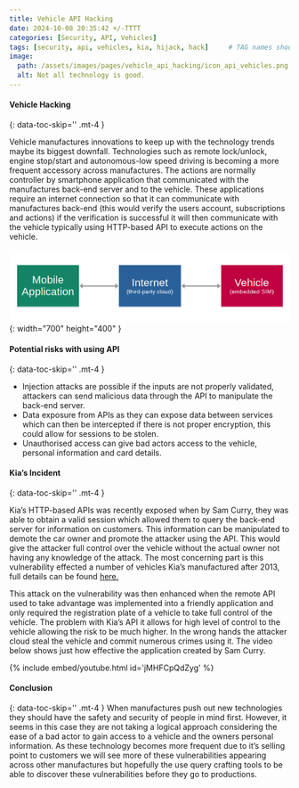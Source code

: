 ```yaml
---
title: Vehicle API Hacking
date: 2024-10-08 20:35:42 +/-TTTT
categories: [Security, API, Vehicles]
tags: [security, api, vehicles, kia, hijack, hack]     # TAG names should always be lowercase
image:
  path: /assets/images/pages/vehicle_api_hacking/icon_api_vehicles.png
  alt: Not all technology is good.
---
```


####  Vehicle Hacking
{: data-toc-skip='' .mt-4 }

Vehicle manufactures innovations to keep up with the technology trends maybe its biggest downfall. Technologies such as remote lock/unlock, engine stop/start and autonomous-low speed driving is becoming a more frequent accessory across manufactures. The actions are normally controller by smartphone application that communicated with the manufactures back-end server and to the vehicle. These applications require an internet connection so that it can communicate with manufactures back-end (this would verify the users account, subscriptions and actions) if the verification is successful it will then communicate with the vehicle typically using HTTP-based API to execute actions on the vehicle.

![Desktop View](/assets/images/pages/vehicle_api_hacking/manufactures_connections_transparent.png){: width="700" height="400" }

####  Potential risks with using API
{: data-toc-skip='' .mt-4 }

- Injection attacks are possible if the inputs are not properly validated, attackers can send malicious data through the API to manipulate the back-end server.
- Data exposure from APIs as they can expose data between services which can then be intercepted if there is not proper encryption, this could allow for sessions to be stolen. 
- Unauthorised access can give bad actors access to the vehicle, personal information and card details.

####  Kia’s Incident
{: data-toc-skip='' .mt-4 }

Kia’s HTTP-based APIs was recently exposed when by Sam Curry, they was able to obtain a valid session which allowed them to query the back-end server for information on customers. This information can be manipulated to demote the car owner and promote the attacker using the API. This would give the attacker full control over the vehicle without the actual owner not having any knowledge of the attack. The most concerning part is this vulnerability effected a number of vehicles Kia’s manufactured after 2013, full details can be found [here.](https://samcurry.net/hacking-kia)

This attack on the vulnerability was then enhanced when the remote API used to take advantage was implemented into a friendly application and only required the registration plate of a vehicle to take full control of the vehicle. The problem with Kia’s API it allows for high level of control to the vehicle allowing the risk to be much higher. In the wrong hands the attacker cloud steal the vehicle and commit numerous crimes using it. The video below shows just how effective the application created by Sam Curry.

{% include embed/youtube.html id='jMHFCpQdZyg' %}

####  Conclusion
{: data-toc-skip='' .mt-4 }
When manufactures push out new technologies they should have the safety and security of people in mind first. However, it seems in this case they are not taking a logical approach considering the ease of a bad actor to gain access to a vehicle and the owners personal information. As these technology becomes more frequent due to it’s selling point to customers we will see more of these vulnerabilities appearing across other manufactures but hopefully the use query crafting tools to be able to discover these vulnerabilities before they go to productions.